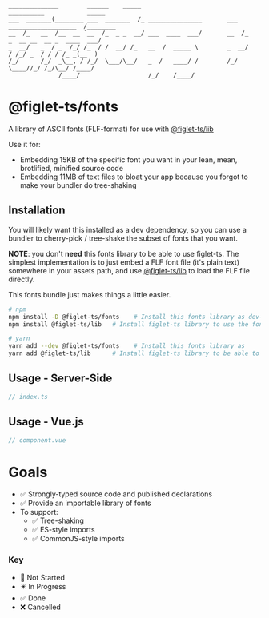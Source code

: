 ```text
______________        ______    _____                        __________            _____
___  _______(________ ___  _______  /_ _______________       ___  ___________________  /________
__  /_   __  /__  __ `__  /_  _ _  __/ ___  ____  ___/       __  /_   _  __ __  __ _  ____  ___/
_  __/   _  / _  /_/ /_  / /  __/ /_   __  /  _____ \        _  __/   / /_/ _  / / / /_ _(__  )
/_/      /_/  _\__, / /_/  \___/\__/   _  /   ____/ /        /_/      \____//_/ /_/\__/ /____/
              /____/                   /_/    /____/
```

# @figlet-ts/fonts

A library of ASCII fonts (FLF-format) for use with [@figlet-ts/lib](../lib/README.md)

Use it for:

-   Embedding 15KB of the specific font you want in your lean, mean, brotlified, minified source code
-   Embedding 11MB of text files to bloat your app because you forgot to make your bundler do tree-shaking

## Installation

You will likely want this installed as a dev dependency, so you can use a bundler to cherry-pick / tree-shake the subset of fonts that you want.

**NOTE**: you don't **need** this fonts library to be able to use figlet-ts. The simplest implementation is to just embed a FLF font file (it's plain text) somewhere in your assets path, and use [@figlet-ts/lib](../lib/README.md) to load the FLF file directly.

This fonts bundle just makes things a little easier.

```bash
# npm
npm install -D @figlet-ts/fonts    # Install this fonts library as dev-dependency
npm install @figlet-ts/lib   # Install figlet-ts library to use the fonts in your app

# yarn
yarn add --dev @figlet-ts/fonts    # Install this fonts library as
yarn add @figlet-ts/lib      # Install figlet-ts library to be able to use the fonts in your app
```

## Usage - Server-Side

```ts
// index.ts
```

## Usage - Vue.js

```ts
// component.vue
```

# Goals

-   ✅ Strongly-typed source code and published declarations
-   ✅ Provide an importable library of fonts
-   To support:
    -   ✅ Tree-shaking
    -   ✅ ES-style imports
    -   ✅ CommonJS-style imports

### Key

-   🔲️ Not Started
-   ✴️ In Progress
-   ✅ Done
-   ❌ Cancelled
